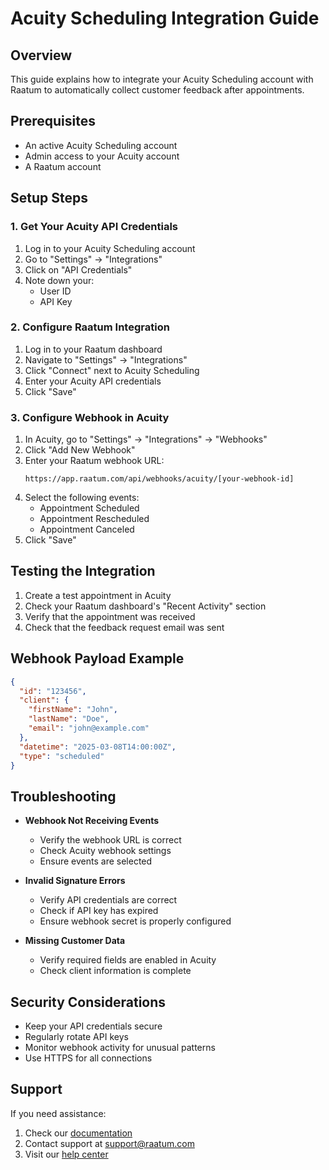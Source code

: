 # Acuity Scheduling Integration Guide

## Overview
This guide explains how to integrate your Acuity Scheduling account with Raatum to automatically collect customer feedback after appointments.

## Prerequisites
- An active Acuity Scheduling account
- Admin access to your Acuity account
- A Raatum account

## Setup Steps

### 1. Get Your Acuity API Credentials
1. Log in to your Acuity Scheduling account
2. Go to "Settings" → "Integrations"
3. Click on "API Credentials"
4. Note down your:
   - User ID
   - API Key

### 2. Configure Raatum Integration
1. Log in to your Raatum dashboard
2. Navigate to "Settings" → "Integrations"
3. Click "Connect" next to Acuity Scheduling
4. Enter your Acuity API credentials
5. Click "Save"

### 3. Configure Webhook in Acuity
1. In Acuity, go to "Settings" → "Integrations" → "Webhooks"
2. Click "Add New Webhook"
3. Enter your Raatum webhook URL:
   ```
   https://app.raatum.com/api/webhooks/acuity/[your-webhook-id]
   ```
4. Select the following events:
   - Appointment Scheduled
   - Appointment Rescheduled
   - Appointment Canceled
5. Click "Save"

## Testing the Integration
1. Create a test appointment in Acuity
2. Check your Raatum dashboard's "Recent Activity" section
3. Verify that the appointment was received
4. Check that the feedback request email was sent

## Webhook Payload Example
```json
{
  "id": "123456",
  "client": {
    "firstName": "John",
    "lastName": "Doe",
    "email": "john@example.com"
  },
  "datetime": "2025-03-08T14:00:00Z",
  "type": "scheduled"
}
```

## Troubleshooting
- **Webhook Not Receiving Events**
  - Verify the webhook URL is correct
  - Check Acuity webhook settings
  - Ensure events are selected

- **Invalid Signature Errors**
  - Verify API credentials are correct
  - Check if API key has expired
  - Ensure webhook secret is properly configured

- **Missing Customer Data**
  - Verify required fields are enabled in Acuity
  - Check client information is complete

## Security Considerations
- Keep your API credentials secure
- Regularly rotate API keys
- Monitor webhook activity for unusual patterns
- Use HTTPS for all connections

## Support
If you need assistance:
1. Check our [documentation](/docs)
2. Contact support at support@raatum.com
3. Visit our [help center](https://help.raatum.com)